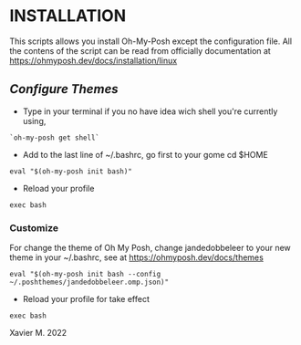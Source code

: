 # INSTALLATION

This scripts allows you install Oh-My-Posh except the configuration file. All the contens of 
the script can be read from officially documentation at https://ohmyposh.dev/docs/installation/linux

## *Configure Themes*

- Type in your terminal if you no have idea wich shell you're currently using, 

<pre><code>`oh-my-posh get shell`</code></pre>

- Add to the last line of ~/.bashrc, go first to your gome cd $HOME

<pre><code>eval "$(oh-my-posh init bash)"</code></pre>

- Reload your profile 

<pre><code>exec bash</code></pre>

### Customize

For change the theme of Oh My Posh, change jandedobbeleer to your new theme in your ~/.bashrc, see at https://ohmyposh.dev/docs/themes

<pre><code>eval "$(oh-my-posh init bash --config ~/.poshthemes/jandedobbeleer.omp.json)"</code></pre>

- Reload your profile for take effect

<pre><code>exec bash</code></pre>

Xavier M. 
2022

